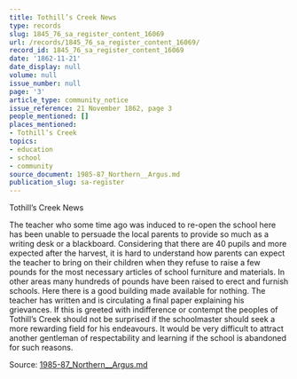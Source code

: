 ```yaml
---
title: Tothill’s Creek News
type: records
slug: 1845_76_sa_register_content_16069
url: /records/1845_76_sa_register_content_16069/
record_id: 1845_76_sa_register_content_16069
date: '1862-11-21'
date_display: null
volume: null
issue_number: null
page: '3'
article_type: community_notice
issue_reference: 21 November 1862, page 3
people_mentioned: []
places_mentioned:
- Tothill’s Creek
topics:
- education
- school
- community
source_document: 1985-87_Northern__Argus.md
publication_slug: sa-register
---
```


Tothill’s Creek News

The teacher who some time ago was induced to re-open the school here has been unable to persuade the local parents to provide so much as a writing desk or a blackboard.  Considering that there are 40 pupils and more expected after the harvest, it is hard to understand how parents can expect the teacher to bring on their children when they refuse to raise a few pounds for the most necessary articles of school furniture and materials.  In other areas many hundreds of pounds have been raised to erect and furnish schools.  Here there is a good building made available for nothing.  The teacher has written and is circulating a final paper explaining his grievances.  If this is greeted with indifference or contempt the peoples of Tothill’s Creek should not be surprised if the schoolmaster should seek a more rewarding field for his endeavours.  It would be very difficult to attract another gentleman of respectability and learning if the school is abandoned for such reasons.

Source: [1985-87_Northern__Argus.md](/downloads/markdown/1985-87_Northern__Argus.md)
